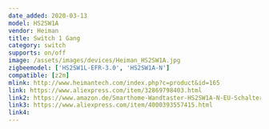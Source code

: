 ```yaml
---
date_added: 2020-03-13
model: HS2SW1A
vendor: Heiman
title: Switch 1 Gang
category: switch
supports: on/off
image: /assets/images/devices/Heiman_HS2SW1A.jpg
zigbeemodel: ['HS2SW1L-EFR-3.0', 'HS2SW1A-N']
compatible: [z2m]
mlink: http://www.heimantech.com/index.php?c=product&id=165
link: https://www.aliexpress.com/item/32869798403.html
link2: https://www.amazon.de/Smarthome-Wandtaster-HS2SW1A-N-EU-Schalter-kompatibel/dp/B0793SDSQ1
link3: https://www.aliexpress.com/item/4000393557415.html
link4: 
---
```

